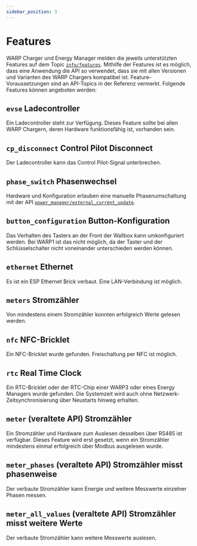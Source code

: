 ```yaml
---
sidebar_position: 3
---
```


# Features

WARP Charger und Energy Manager melden die jeweils unterstützten Features auf dem Topic [`info/features`](api_reference/info#info_features). Mithilfe der Features ist es möglich, dass eine Anwendung die API so verwendet, dass sie mit allen Versionen und Varianten des WARP Chargers kompatibel ist. Feature-Voraussetzungen sind an API-Topics in der Referenz vermerkt. Folgende Features können angeboten werden:

## `evse` Ladecontroller

Ein Ladecontroller steht zur Verfügung. Dieses Feature sollte bei allen WARP Chargern, deren Hardware funktionsfähig ist, vorhanden sein.

## `cp_disconnect` Control Pilot Disconnect

Der Ladecontroller kann das Control Pilot-Signal unterbrechen.

## `phase_switch` Phasenwechsel

Hardware und Konfiguration erlauben eine manuelle Phasenumschaltung mit der API [`power_manager/external_current_update`](api_reference/power_manager#power_manager_external_current_update).

## `button_configuration` Button-Konfiguration

Das Verhalten des Tasters an der Front der Wallbox kann umkonfiguriert werden. Bei WARP1 ist das nicht möglich, da der Taster und der Schlüsselschalter nicht voneinander unterschieden werden können.

## `ethernet` Ethernet

Es ist ein ESP Ethernet Brick verbaut. Eine LAN-Verbindung ist möglich.

## `meters` Stromzähler

Von mindestens einem Stromzähler konnten erfolgreich Werte gelesen werden.

## `nfc` NFC-Bricklet

Ein NFC-Bricklet wurde gefunden. Freischaltung per NFC ist möglich.

## `rtc` Real Time Clock

Ein RTC-Bricklet oder der RTC-Chip einer WARP3 oder eines Energy Managers wurde gefunden. Die Systemzeit wird auch ohne Netzwerk-Zeitsynchronisierung über Neustarts hinweg erhalten.

## `meter` (veraltete API) Stromzähler

Ein Stromzähler und Hardware zum Auslesen desselben über RS485 ist verfügbar. Dieses Feature wird erst gesetzt, wenn ein Stromzähler mindestens einmal erfolgreich über Modbus ausgelesen wurde.

## `meter_phases` (veraltete API) Stromzähler misst phasenweise

Der verbaute Stromzähler kann Energie und weitere Messwerte einzelner Phasen messen.

## `meter_all_values` (veraltete API) Stromzähler misst weitere Werte

Der verbaute Stromzähler kann weitere Messwerte auslesen.
